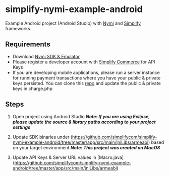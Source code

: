 simplify-nymi-example-android
=====================
Example Android project (Android Studio) with [Nymi](http://dev.getnymi.com/) and [Simplify](https://www.simplify.com/commerce/docs) frameworks.


## Requirements
* Download [Nymi SDK & Emulator](http://developers.getnymi.com/sdk/index.html)
* Please register a developer account with [Simplify Commerce](https://www.simplify.com/commerce/login/signup) for API Keys
* If you are developing mobile applications, please run a server instance for running payment transactions where you have your public & private keys persisted.
    You can clone this [repo](https://github.com/simplifycom/simplify_payment_examples) and update the public & private keys in charge.php


## Steps

1. Open project using Android Studio
    ***Note: If you are using Eclipse, please update the source & library paths according to your project settings***

2. Update SDK binaries under (https://github.com/simplifycom/simplify-nymi-example-android/tree/master/app/src/main/jniLibs/armeabi) based on your target environment
    ***Note: This project was created on MacOS***

3. Update API Keys & Server URL values in [Macro.java] (https://github.com/simplifycom/simplify-nymi-example-android/tree/master/app/src/main/jniLibs/armeabi)






